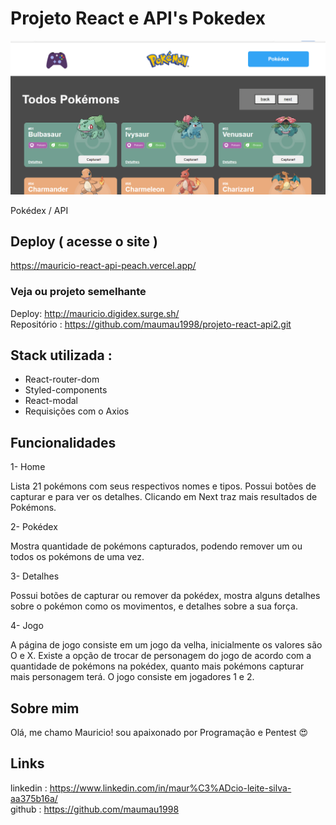 # Projeto React e API's Pokedex
![Astrodev](./src/assets/pokedex.png)

Pokédex / API

## Deploy ( acesse o site )

https://mauricio-react-api-peach.vercel.app/ 

### Veja ou projeto semelhante 

Deploy: http://mauricio.digidex.surge.sh/ <br>
Repositório : https://github.com/maumau1998/projeto-react-api2.git

## Stack utilizada :
* React-router-dom <br>
* Styled-components<br>
* React-modal<br>
* Requisições com o Axios


## Funcionalidades

1- Home<br>

Lista 21 pokémons com seus respectivos nomes e tipos. Possui botões de capturar e para ver os detalhes. Clicando em Next traz mais resultados de Pokémons.

2- Pokédex<br>

Mostra quantidade de pokémons capturados, podendo remover um ou todos os pokémons de uma vez.

3- Detalhes <br>

Possui botões de capturar ou remover da pokédex, mostra alguns detalhes sobre o pokémon como os movimentos, e detalhes sobre a sua força.

4- Jogo <br>

A página de jogo consiste em um jogo da velha, inicialmente os valores são O e X. Existe a opção de trocar de personagem do jogo de acordo com a quantidade de pokémons na pokédex, quanto mais pokémons capturar mais personagem terá. O jogo consiste em jogadores 1 e 2.


## Sobre mim 
Olá, me chamo Mauricio! sou apaixonado por Programação e Pentest 😍

## Links
linkedin : https://www.linkedin.com/in/maur%C3%ADcio-leite-silva-aa375b16a/ <br>
github : https://github.com/maumau1998
